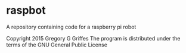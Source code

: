 # raspbot
A repository containing code for a raspberry pi robot

Copyright 2015 Gregory G Griffes
The program is distributed under the terms of the GNU General Public License 
